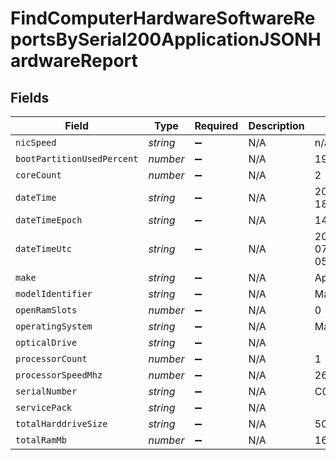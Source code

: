 # FindComputerHardwareSoftwareReportsBySerial200ApplicationJSONHardwareReport


## Fields

| Field                        | Type                         | Required                     | Description                  | Example                      |
| ---------------------------- | ---------------------------- | ---------------------------- | ---------------------------- | ---------------------------- |
| `nicSpeed`                   | *string*                     | :heavy_minus_sign:           | N/A                          | n/a                          |
| `bootPartitionUsedPercent`   | *number*                     | :heavy_minus_sign:           | N/A                          | 19                           |
| `coreCount`                  | *number*                     | :heavy_minus_sign:           | N/A                          | 2                            |
| `dateTime`                   | *string*                     | :heavy_minus_sign:           | N/A                          | 2017-07-07 18:37:04          |
| `dateTimeEpoch`              | *string*                     | :heavy_minus_sign:           | N/A                          | 1499470624555                |
| `dateTimeUtc`                | *string*                     | :heavy_minus_sign:           | N/A                          | 2017-07-07T18:37:04.555-0500 |
| `make`                       | *string*                     | :heavy_minus_sign:           | N/A                          | Apple                        |
| `modelIdentifier`            | *string*                     | :heavy_minus_sign:           | N/A                          | MacBookPro11,1               |
| `openRamSlots`               | *number*                     | :heavy_minus_sign:           | N/A                          | 0                            |
| `operatingSystem`            | *string*                     | :heavy_minus_sign:           | N/A                          | Mac OS X 10.12.4             |
| `opticalDrive`               | *string*                     | :heavy_minus_sign:           | N/A                          |                              |
| `processorCount`             | *number*                     | :heavy_minus_sign:           | N/A                          | 1                            |
| `processorSpeedMhz`          | *number*                     | :heavy_minus_sign:           | N/A                          | 2600                         |
| `serialNumber`               | *string*                     | :heavy_minus_sign:           | N/A                          | C02Q7KHTGFWF                 |
| `servicePack`                | *string*                     | :heavy_minus_sign:           | N/A                          |                              |
| `totalHarddriveSize`         | *string*                     | :heavy_minus_sign:           | N/A                          | 500.28 GB                    |
| `totalRamMb`                 | *number*                     | :heavy_minus_sign:           | N/A                          | 16384                        |